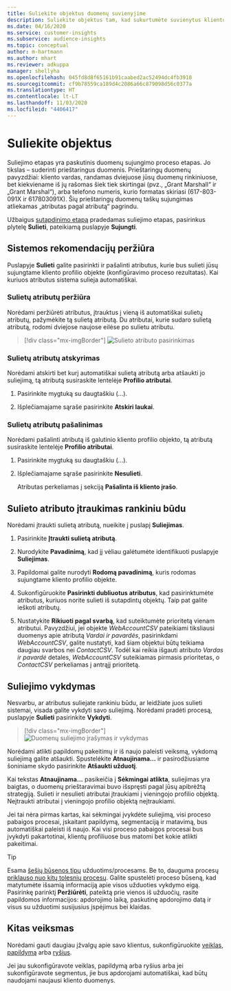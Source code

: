 ```yaml
---
title: Suliekite objektus duomenų suvienyjime
description: Suliekite objektus tam, kad sukurtumėte suvienytus kliento profilius.
ms.date: 04/16/2020
ms.service: customer-insights
ms.subservice: audience-insights
ms.topic: conceptual
author: m-hartmann
ms.author: mhart
ms.reviewer: adkuppa
manager: shellyha
ms.openlocfilehash: 045fd8d8f65161b91caabed2ac52494dc4fb3910
ms.sourcegitcommit: cf9b78559ca189d4c2086a66c879098d56c0377a
ms.translationtype: HT
ms.contentlocale: lt-LT
ms.lasthandoff: 11/03/2020
ms.locfileid: "4406417"
---
```

# <a name="merge-entities"></a>Suliekite objektus

Suliejimo etapas yra paskutinis duomenų sujungimo proceso etapas. Jo tikslas – suderinti prieštaringus duomenis. Prieštaringų duomenų pavyzdžiai: kliento vardas, randamas dviejuose jūsų duomenų rinkiniuose, bet kiekviename iš jų rašomas šiek tiek skirtingai (pvz., „Grant Marshall“ ir „Grant Marshal“), arba telefono numeris, kurio formatas skiriasi (617-803-091X ir 617803091X). Šių prieštaringų duomenų taškų sujungimas atliekamas „atributas pagal atributą“ pagrindu.

Užbaigus [sutapdinimo etapą](match-entities.md) pradedamas suliejimo etapas, pasirinkus plytelę **Sulieti**, pateikiamą puslapyje **Sujungti**.

## <a name="review-system-recommendations"></a>Sistemos rekomendacijų peržiūra

Puslapyje **Sulieti** galite pasirinkti ir pašalinti atributus, kurie bus sulieti jūsų sujungtame kliento profilio objekte (konfigūravimo proceso rezultatas). Kai kuriuos atributus sistema sulieja automatiškai.

### <a name="view-merged-attributes"></a>Sulietų atributų peržiūra

Norėdami peržiūrėti atributus, įtrauktus į vieną iš automatiškai sulietų atributų, pažymėkite tą sulietą atributą. Du atributai, kurie sudaro sulietą atributą, rodomi dviejose naujose eilėse po sulietu atributu.

> [!div class="mx-imgBorder"]
> ![Sulieto atributo pasirinkimas](media/configure-data-merge-profile-attributes.png "Sulieto atributo pasirinkimas")

### <a name="separate-merged-attributes"></a>Sulietų atributų atskyrimas

Norėdami atskirti bet kurį automatiškai sulietą atributą arba atšaukti jo suliejimą, tą atributą susiraskite lentelėje **Profilio atributai**.

1. Pasirinkite mygtuką su daugtaškiu (...).
  
2. Išplečiamajame sąraše pasirinkite **Atskiri laukai**.

### <a name="remove-merged-attributes"></a>Sulietų atributų pašalinimas

Norėdami pašalinti atributą iš galutinio kliento profilio objekto, tą atributą susiraskite lentelėje **Profilio atributai**.

1. Pasirinkite mygtuką su daugtaškiu (...).
  
2. Išplečiamajame sąraše pasirinkite **Nesulieti**.

   Atributas perkeliamas į sekciją **Pašalinta iš kliento įrašo**.

## <a name="manually-add-a-merged-attribute"></a>Sulieto atributo įtraukimas rankiniu būdu

Norėdami įtraukti sulietą atributą, nueikite į puslapį **Suliejimas**.

1. Pasirinkite **Įtraukti sulietą atributą**.

2. Nurodykite **Pavadinimą**, kad jį vėliau galėtumėte identifikuoti puslapyje **Suliejimas**.

3. Papildomai galite nurodyti **Rodomą pavadinimą**, kuris rodomas sujungtame kliento profilio objekte.

4. Sukonfigūruokite **Pasirinkti dubliuotus atributus**, kad pasirinktumėte atributus, kuriuos norite sulieti iš sutapdintų objektų. Taip pat galite ieškoti atributų.

5. Nustatykite **Rikiuoti pagal svarbą**, kad suteiktumėte prioritetą vienam atributui. Pavyzdžiui, jei objekte *WebAccountCSV* pateikiami tiksliausi duomenys apie atributą *Vardai ir pavardės*, pasirinkdami *WebAccountCSV*, galite nustatyti, kad šiam objektui būtų teikiama daugiau svarbos nei *ContactCSV*. Todėl kai reikia išgauti atributo *Vardas ir pavardė* detales, *WebAccountCSV* suteikiamas pirmasis prioritetas, o *ContactCSV* perkeliamas į antrąjį prioritetą.

## <a name="run-your-merge"></a>Suliejimo vykdymas

Nesvarbu, ar atributus suliejate rankiniu būdu, ar leidžiate juos sulieti sistemai, visada galite vykdyti savo suliejimą. Norėdami pradėti procesą, puslapyje **Sulieti** pasirinkite **Vykdyti**.

> [!div class="mx-imgBorder"]
> ![Duomenų suliejimo įrašymas ir vykdymas](media/configure-data-merge-save-run.png "Duomenų suliejimo įrašymas ir vykdymas")

Norėdami atlikti papildomų pakeitimų ir iš naujo paleisti veiksmą, vykdomą suliejimą galite atšaukti. Spustelėkite **Atnaujinama...** ir pasirodžiusiame šoniniame skydo pasirinkite **Atšaukti užduotį**.

Kai tekstas **Atnaujinama...** pasikeičia į **Sėkmingai atlikta**, suliejimas yra baigtas, o duomenų prieštaravimai buvo išspręsti pagal jūsų apibrėžtą strategiją. Sulieti ir nesulieti atributai įtraukiami į vieningojo profilio objektą. Neįtraukti atributai į vieningojo profilio objektą neįtraukiami.

Jei tai nėra pirmas kartas, kai sėkmingai įvykdėte suliejimą, visi proceso pabaigos procesai, įskaitant papildymą, segmentaciją ir matavimą, bus automatiškai paleisti iš naujo. Kai visi proceso pabaigos procesai bus įvykdyti pakartotinai, klientų profiliuose bus matomi bet kokie atlikti pakeitimai.

> [!TIP]
> Esama [šešių būsenos tipų](system.md#status-types) užduotims/procesams. Be to, dauguma procesų [priklauso nuo kitų tolesnių procesų](system.md#refresh-policies). Galite spustelėti proceso būseną, kad matytumėte išsamią informaciją apie visos užduoties vykdymo eigą. Pasirinkę parinktį **Peržiūrėti**, pateiktą prie vienos iš užduočių, rasite papildomos informacijos: apdorojimo laiką, paskutinę apdorojimo datą ir visus su užduotimi susijusius įspėjimus bei klaidas.

## <a name="next-step"></a>Kitas veiksmas

Norėdami gauti daugiau įžvalgų apie savo klientus, sukonfigūruokite [veiklas](activities.md), [papildymą](enrichment-microsoft-graph.md) arba [ryšius](relationships.md).

Jei jau sukonfigūravote veiklas, papildymą arba ryšius arba jei sukonfigūravote segmentus, jie bus apdorojami automatiškai, kad būtų naudojami naujausi kliento duomenys.


